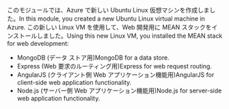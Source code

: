 <span data-ttu-id="ebd94-101">このモジュールでは、Azure で新しい Ubuntu Linux 仮想マシンを作成しました。</span><span class="sxs-lookup"><span data-stu-id="ebd94-101">In this module, you created a new Ubuntu Linux virtual machine in Azure.</span></span> <span data-ttu-id="ebd94-102">この新しい Linux VM を使用して、Web 開発用に MEAN スタックをインストールしました。</span><span class="sxs-lookup"><span data-stu-id="ebd94-102">Using this new Linux VM, you installed the MEAN stack for web development:</span></span>

- <span data-ttu-id="ebd94-103">MongoDB (データ ストア用)</span><span class="sxs-lookup"><span data-stu-id="ebd94-103">MongoDB for a data store.</span></span>
- <span data-ttu-id="ebd94-104">Express (Web 要求のルーティング用)</span><span class="sxs-lookup"><span data-stu-id="ebd94-104">Express for web request routing.</span></span>
- <span data-ttu-id="ebd94-105">AngularJS (クライアント側 Web アプリケーション機能用)</span><span class="sxs-lookup"><span data-stu-id="ebd94-105">AngularJS for client-side web application functionality.</span></span>
- <span data-ttu-id="ebd94-106">Node.js (サーバー側 Web アプリケーション機能用)</span><span class="sxs-lookup"><span data-stu-id="ebd94-106">Node.js for server-side web application functionality.</span></span>
